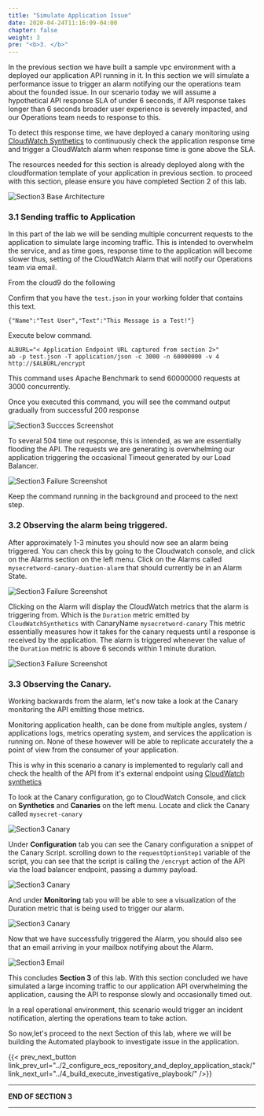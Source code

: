 ```yaml
---
title: "Simulate Application Issue"
date: 2020-04-24T11:16:09-04:00
chapter: false
weight: 3
pre: "<b>3. </b>"
---
```


In the previous section we have built a sample vpc environment with a deployed our application API running in it. 
In this section we will simulate a performance issue to trigger an alarm notifying our the operations team about the founded issue. In our scenario today we will assume a hypothetical API response SLA of under 6 seconds, if API response takes longer than 6 seconds broader user experience is severely impacted, and our Operations team needs to response to this. 

To detect this response time, we have deployed a canary monitoring using [CloudWatch Synthetics](https://docs.aws.amazon.com/AmazonCloudWatch/latest/monitoring/CloudWatch_Synthetics_Canaries.html) to continuously check the application response time and trigger a CloudWatch alarm when response time is gone above the SLA.  

The resources needed for this section is already deployed along with the cloudformation template of your application in previous section. to proceed with this section, please ensure you have completed Section 2 of this lab.

![Section3 Base Architecture](/Operations/200_Automating_operations_with_playbooks_and_runbooks/Images/section3-testing-canary-alarm-architecture.png)

### 3.1 Sending traffic to Application

In this part of the lab we will be sending multiple concurrent requests to the application to simulate large incoming traffic. This is intended to overwhelm the service, and as time goes, response time to the application will become slower thus, setting of the CloudWatch Alarm that will notify our Operations team via email.

From the cloud9 do the following

Confirm that you have the `test.json` in your working folder that contains this text.

```
{"Name":"Test User","Text":"This Message is a Test!"}
```

Execute below command.

```
ALBURL="< Application Endpoint URL captured from section 2>"
ab -p test.json -T application/json -c 3000 -n 60000000 -v 4 http://$ALBURL/encrypt
```

This command uses Apache Benchmark to send 60000000 requests at 3000 concurrently.

Once you executed this command, you will see the command output gradually from successful 200 response 

![Section3 Succces Screenshot](/Operations/200_Automating_operations_with_playbooks_and_runbooks/Images/section3-success-traffic-requests.png)

To several 504 time out response, this is intended, as we are essentially flooding the API.
The requests we are generating is overwhelming our application triggering the occasional Timeout generated by our Load Balancer.

![Section3 Failure Screenshot](/Operations/200_Automating_operations_with_playbooks_and_runbooks/Images/section3-failure-traffic-requests.png)

Keep the command running in the background and proceed to the next step.

### 3.2 Observing the alarm being triggered.

After approximately 1-3 minutes you should now see an alarm being triggered.
You can check this by going to the Cloudwatch console, and click on the Alarms section on the left menu.
Click on the Alarms called `mysecretword-canary-duation-alarm` that should currently be in an Alarm State.

![Section3 Failure Screenshot](/Operations/200_Automating_operations_with_playbooks_and_runbooks/Images/section3-alarm.png)

Clicking on the Alarm will display the CloudWatch metrics that the alarm is triggering from.
Which is the `Duration` metric emitted by `CloudWatchSynthetics` with CanaryName `mysecretword-canary`
This metric essentially measures how it takes for the canary requests until a response is received by the application. The alarm is triggered whenever the value of the `Duration` metric is above 6 seconds within 1 minute duration.

![Section3 Failure Screenshot](/Operations/200_Automating_operations_with_playbooks_and_runbooks/Images/section3-alarm-detail.png)

### 3.3 Observing the Canary.

Working backwards from the alarm, let's now take a look at the Canary monitoring the API emitting those metrics.

Monitoring application health, can be done from multiple angles, system / applications logs, metrics operating system, and services the application is running on. None of these however will be able to replicate accurately the a point of view from the consumer of your application. 

This is why in this scenario a canary is implemented to regularly call and check the health of the API from it's external endpoint using [ CloudWatch synthetics](https://docs.aws.amazon.com/AmazonCloudWatch/latest/monitoring/CloudWatch_Synthetics_Canaries.html)

To look at the Canary configuration, go to CloudWatch Console, and click on **Synthetics** and **Canaries** on the left menu. Locate and click the Canary called `mysecret-canary` 

![Section3 Canary](/Operations/200_Automating_operations_with_playbooks_and_runbooks/Images/section3-canary.png)

Under **Configuration** tab you can see the Canary configuration a snippet of the Canary Script.
scrolling down to the `requestOptionStep1` variable of the script, you can see that the script is calling the `/encrypt` action of the API via the load balancer endpoint, passing a dummy payload.   

![Section3 Canary](/Operations/200_Automating_operations_with_playbooks_and_runbooks/Images/section3-canary-detail.png)

And under **Monitoring** tab you will be able to see a visualization of the Duration metric that is being used to trigger our alarm.

![Section3 Canary](/Operations/200_Automating_operations_with_playbooks_and_runbooks/Images/section3-canary-monitor.png)

Now that we have successfully triggered the Alarm, you should also see that an email arriving in your mailbox notifying about the Alarm.

![Section3 Email](/Operations/200_Automating_operations_with_playbooks_and_runbooks/Images/section3-email.png)

This concludes **Section 3** of this lab. With this section concluded we have simulated a large incoming traffic to our application API overwhelming the application, causing the API to response slowly and occasionally timed out. 

In a real operational environment, this scenario would trigger an incident notification, alerting the operations team to take action.

So now,let's proceed to the next Section of this lab, where we will be building the Automated playbook to investigate issue in the application. 

{{< prev_next_button link_prev_url="../2_configure_ecs_repository_and_deploy_application_stack/" link_next_url="../4_build_execute_investigative_playbook/" />}}

___
**END OF SECTION 3**
___